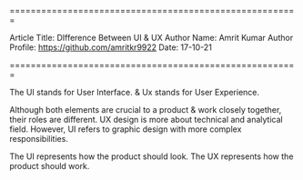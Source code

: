 =======================================================

Article Title: DIfference Between UI & UX
Author Name: Amrit Kumar
Author Profile: https://github.com/amritkr9922
Date: 17-10-21

=======================================================

The UI stands for User Interface.
& Ux stands for User Experience.

Although both elements are crucial to a product & work closely together, their roles are different.
UX design is more about technical and analytical field. However, UI refers to graphic design with more complex responsibilities.

The UI represents how the product should look.
The UX represents how the product should work.
